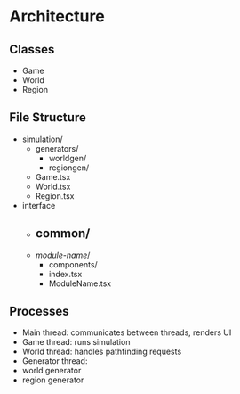 # Architecture
## Classes
- Game
- World
- Region

## File Structure
- simulation/
  - generators/
    - worldgen/
    - regiongen/
  - Game.tsx
  - World.tsx
  - Region.tsx
- interface
  - common/
    -
  - *module-name*/
    - components/
    - index.tsx
    - ModuleName.tsx

## Processes
- Main thread: communicates between threads, renders UI
- Game thread: runs simulation
- World thread: handles pathfinding requests
- Generator thread:
- world generator
- region generator
